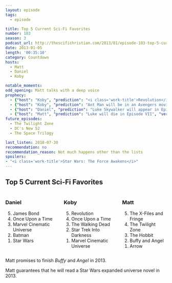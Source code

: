```yaml
---
layout: episode
tags:
  - episode

title: Top 5 Current Sci-Fi Favorites
number: 103
season: 3
podcast_url: http://thescifichristian.com/2013/01/episode-103-top-5-current-sci-fi-favorites/
date: 2013-01-05
length: '00:35:10'
category: Countdown 
hosts:
  - Matt
  - Daniel
  - Koby

notable_moments:
odd_opening: Matt talks with a deep voice
prophecy: 
  - {"host": "Koby", "prediction": "<i class='work-title'>Revolution</i> will not be canceled in two years", "veracity": false, "comments": "It was cancelled one year, four months later"}
  - {"host": "Koby", "prediction": "Ant Man will be in an Avengers movie before his own movie", "veracity": false, "comments": ""}
  - {"host": "Daniel", "prediction": "Luke Skywalker will appear in Episode VII", "veracity": true, "comments": ""}
  - {"host": "Matt", "prediction": "Luke will die in Episode VII", "veracity": false, "comments": ""}
future_episodes:
  - The Twilight Zone
  - DC's New 52
  - The Space Trilogy

last_listen: 2018-07-30 
recommendation: no
recommendation_reason: Not much happens other than the lists
spoilers:
- "<i class='work-title'>Star Wars: The Force Awakens</i>"
---
```


<div class="top-five">
  <h2 class="has-text-centered">Top 5 Current Sci-Fi Favorites</h2>
  <div class="columns">
    <div class="column daniel">
      <h3>Daniel</h3>
      <ol reversed>
        <li>James Bond
        <li>Once Upon a Time 
        <li>Marvel Cinematic Universe
        <li>Batman
        <li>Star Wars
      </ol>
    </div>
    <div class="column koby">
      <h3>Koby</h3>
      <ol reversed>
        <li>Revolution
        <li>Once Upon a Time
        <li>The Walking Dead
        <li>Star Trek Into Darkness
        <li>Marvel Cinematic Universe
      </ol>
    </div>
    <div class="column matt">
      <h3>Matt</h3>
      <ol reversed>
        <li>The X-Files and Fringe
        <li>The Twilight Zone
        <li>The Hobbit
        <li>Buffy and Angel
        <li>Arrow
      </ol>
    </div>
  </div>
</div>

Matt promises to finish <i class="work-title">Buffy</i> and <i class="work-title">Angel</i> in 2013.

Matt guarantees that he will read a Star Wars expanded universe novel in 2013.